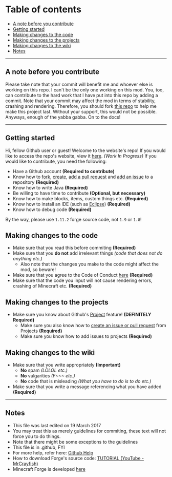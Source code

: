 # Table of contents
- [A note before you contribute](#a-note-before-you-contribute)
- [Getting started](#getting-started)
- [Making changes to the code](#making-changes-to-the-code)
- [Making changes to the projects](#making-changes-to-the-projects)
- [Making changes to the wiki](#making-changes-to-the-wiki)
- [Notes](#notes)

---
## A note before you contribute
Please take note that your commit will benefit me and whoever else is working on this repo. I can't be the only one working on this mod. You, too, can contribute to the hard work that I have put into this repo by adding a commit.
Note that your commit may affect the mod in terms of stability, crashing and rendering. Therefore, you should fork [this repo](https://help.github.com/articles/fork-a-repo/) to help me make this project last.
Without your support, this would not be possible. Anyways, enough of the yabba gabba. On to the docs!

---
## Getting started
Hi, fellow Github user or guest! Welcome to the website's repo! If you would like to access the repo's website, view it [here](https://chan4077.github.io/First-Mod). _(Work In Progress)_
If you would like to contribute, you need the following:

- Have a Github account **(Required to contribute)**
- Know how to [fork](https://help.github.com/articles/fork-a-repo/), [create](https://help.github.com/articles/create-a-repo/), [add a pull request](https://help.github.com/articles/creating-a-pull-request/) and [add an issue](https://help.github.com/articles/creating-an-issue/) to a repository **(Required)**
- Know how to write Java **(Required)**
- Be willing to have time to contribute **(Optional, but necessary)**
- Know how to make blocks, items, custom things etc. **(Required)**
- Know how to install an IDE (such as [Eclipse](https://www.eclipse.org)) **(Required)**
- Know how to debug code **(Required)**

By the way, please use `1.11.2` forge source code, not `1.9` or `1.8`!

## Making changes to the code
- Make sure that you read this before commiting **(Required)**
- Make sure that you **do not** add irrelevant things _(code that does not do anything etc.)_
  - Also note that the changes you make to the code might affect the mod, so beware!
- Make sure that you agree to the Code of Conduct [here](https://github.com/Chan4077/COC/blob/master/CODE_OF_CONDUCT.md) **(Required)**
- Make sure that the code you input will not cause rendering errors, crashing of Minecraft etc. **(Required)**

## Making changes to the projects
- Make sure you know about Github's [Project](https://help.github.com/articles/tracking-the-progress-of-your-work-with-projects/) feature! **(DEFINITELY Required)**
  - Make sure you also know how to [create an issue or pull request](https://help.github.com/articles/adding-issues-and-pull-requests-to-a-project/) from Projects **(Required)**
  - Make sure you know how to add issues to projects **(Required)**
  
## Making changes to the wiki
- Make sure that you write appropriately **(Important)**
  - **No** spam _(LOLOL etc.)_
  - **No** vulgarities _(F~~~ etc.)_
  - **No** code that is misleading _(What you have to do is to do etc.)_
- Make sure that you write a message referencing what you have added **(Required)**

---
## Notes
- This file was last edited on 19 March 2017
- You may treat this as merely guidelines for commiting, these text will not force you to do things.
- Note that there might be some exceptions to the guidelines
- This file is in .github, FYI
- For more help, refer here: [Github Help](https://help.github.com)
- How to download Forge's source code: [TUTORIAL (YouTube - MrCrayfish)](https://www.youtube.com/watch?v=jFBuf_aGmec)
- Minecraft Forge is developed [here](https://github.com/MinecraftForge/MinecraftForge)
